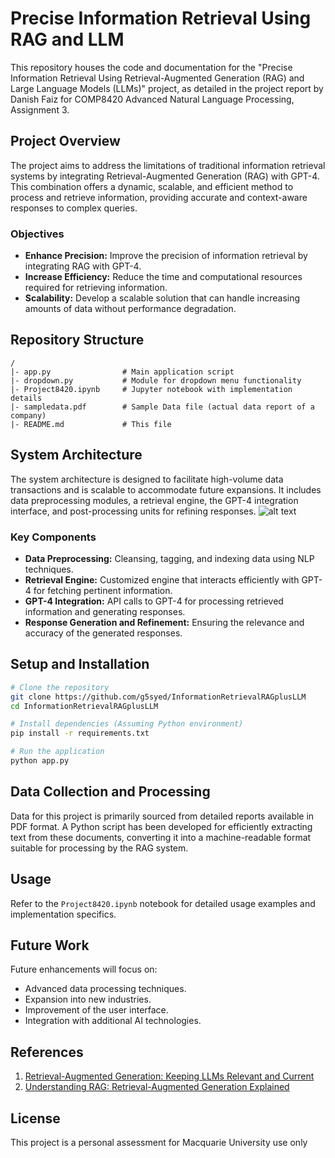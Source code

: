 # Precise Information Retrieval Using RAG and LLM

This repository houses the code and documentation for the "Precise Information Retrieval Using Retrieval-Augmented Generation (RAG) and Large Language Models (LLMs)" project, as detailed in the project report by Danish Faiz for COMP8420 Advanced Natural Language Processing, Assignment 3.

## Project Overview

The project aims to address the limitations of traditional information retrieval systems by integrating Retrieval-Augmented Generation (RAG) with GPT-4. This combination offers a dynamic, scalable, and efficient method to process and retrieve information, providing accurate and context-aware responses to complex queries.

### Objectives

- **Enhance Precision:** Improve the precision of information retrieval by integrating RAG with GPT-4.
- **Increase Efficiency:** Reduce the time and computational resources required for retrieving information.
- **Scalability:** Develop a scalable solution that can handle increasing amounts of data without performance degradation.

## Repository Structure
```
/
|- app.py                # Main application script
|- dropdown.py           # Module for dropdown menu functionality
|- Project8420.ipynb     # Jupyter notebook with implementation details
|- sampledata.pdf        # Sample Data file (actual data report of a company)
|- README.md             # This file
```

## System Architecture

The system architecture is designed to facilitate high-volume data transactions and is scalable to accommodate future expansions. It includes data preprocessing modules, a retrieval engine, the GPT-4 integration interface, and post-processing units for refining responses.
![alt text]([https://github.com/g5syed/InformationRetrievalRAGplusLLM/blob/main/Retrieval-Augmented%20Generation%20Process.webp])

### Key Components

- **Data Preprocessing:** Cleansing, tagging, and indexing data using NLP techniques.
- **Retrieval Engine:** Customized engine that interacts efficiently with GPT-4 for fetching pertinent information.
- **GPT-4 Integration:** API calls to GPT-4 for processing retrieved information and generating responses.
- **Response Generation and Refinement:** Ensuring the relevance and accuracy of the generated responses.

## Setup and Installation

```bash
# Clone the repository
git clone https://github.com/g5syed/InformationRetrievalRAGplusLLM
cd InformationRetrievalRAGplusLLM

# Install dependencies (Assuming Python environment)
pip install -r requirements.txt

# Run the application
python app.py
```

## Data Collection and Processing

Data for this project is primarily sourced from detailed reports available in PDF format. A Python script has been developed for efficiently extracting text from these documents, converting it into a machine-readable format suitable for processing by the RAG system.

## Usage

Refer to the `Project8420.ipynb` notebook for detailed usage examples and implementation specifics.

## Future Work

Future enhancements will focus on:
- Advanced data processing techniques.
- Expansion into new industries.
- Improvement of the user interface.
- Integration with additional AI technologies.

## References

1. [Retrieval-Augmented Generation: Keeping LLMs Relevant and Current](https://stackoverflow.blog/2023/10/18/retrieval-augmented-generation-keeping-llms-relevant-and-current)
2. [Understanding RAG: Retrieval-Augmented Generation Explained](https://www.6clicks.com/resources/blog/understanding-rag-retrieval-augmented-generation-explained)

## License

This project is a personal assessment for Macquarie University use only
